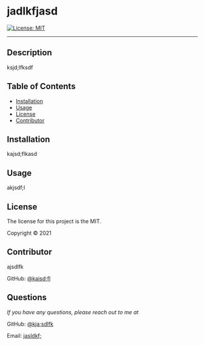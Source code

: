 # jadlkfjasd

[![License: MIT](https://img.shields.io/badge/License-MIT-yellow.svg)](https://opensource.org/licenses/MIT)

---

## Description
ksjd;lfksdf

## Table of Contents
* [Installation](#installation)
* [Usage](#usage)
* [License](#license)
* [Contributor](#contributor)

## Installation
kajsd;flkasd

## Usage
akjsdf;l

## License 
The license for this project is the MIT.

Copyright © 2021

## Contributor
ajsdlfk

GitHub: [@kajsd;fl](https://github.com/kajsd;fl/)

## Questions
*If you have any questions, please reach out to me at* 

GitHub: [@kja;sdlfk](https://github.com/kja;sdlfk/)

Email: [jasldkf;](mailto:jasldkf;)
